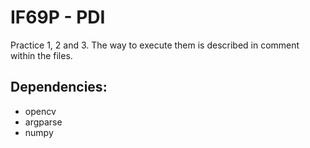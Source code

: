 # IF69P - PDI
Practice 1, 2 and 3.
The way to execute them is described in comment within the files.

## Dependencies: 
* opencv
* argparse
* numpy
